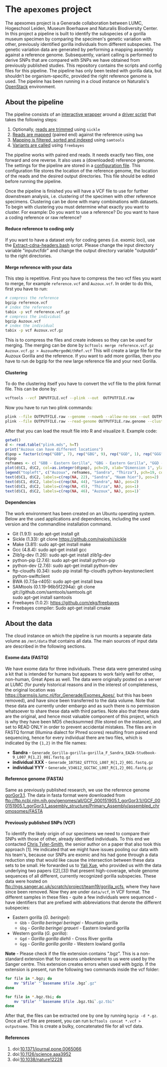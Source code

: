 # The `apexomes` project

The apexomes project is a Generade collaboration between LUMC, Hogeschool Leiden, Museum Boerhaave and Naturalis 
Biodiversity Center. In this project a pipeline is built to identify the subspecies of a gorilla museum specimen 
by comparing the specimen's genetic variation with other, previously identified gorilla individuals from different 
subspecies. The genetic variation data are generated by performing a mapping assembly against a reference genome. 
Subsequently, variant calling is performed to derive SNPs that are compared with SNPs we have obtained from 
previously published studies. This repository contains the scripts and config files for this pipeline. The pipeline 
has only been tested with gorilla data, but shouldn’t be organism-specific, provided the right reference genome is 
used. The pipeline has been running in a cloud instance on Naturalis's [OpenStack](https://stack.naturalis.nl) 
environment. 

## About the pipeline
The pipeline consists of an [interactive wrapper](script/startPipeline.sh) around a 
[driver script](script/apexomesPipeline.sh) that takes the following steps:
1. Optionally, [reads are trimmed](script/trimmer.sh) using `sickle`
2. [Reads are mapped](script/bwa.sh) (paired end) against the reference using `bwa`
3. [Mapping is filtered, sorted and indexed](script/bwa.sh) using `samtools`
4. [Variants are called](script/variantcalling.sh) using `freebayes`

The pipeline works with paired end reads. It needs exactly two files, one forward and one reverse. It also uses a 
(downloaded) reference genome. The settings for the pipeline are stored in a [configuration file](conf/config.txt). 
This configuration file stores the location of the reference genome, the location of the reads and the desired 
output directories. This file should be edited before running the pipeline.

Once the pipeline is finished you will have a VCF file to use for further downstream analysis, i.e. clustering
of the specimen with other reference specimens. Clustering can be done with many combinations with datasets. To begin 
with clustering you must determine what exactly you want to cluster. For example: Do you want to use a reference? 
Do you want to have a coding reference or raw reference? 

#### Reduce reference to coding only
If you want to have a dataset only for coding genes (i.e. exomic loci), use the 
[Extract-cdna-headers.bash](script/Extract-cdna-headers.bash) script. Please change the input directory variable 
"inputvcfdir" and change the output directory variable "outputdir" to the right directories.

#### Merge reference with your data
This step is repetitive. First you have to compress the two vcf files you want to merge, for example `reference.vcf` 
and `Auzoux.vcf`. In order to do this, first you have to run:
``` bash
# compress the reference
bgzip reference.vcf
# index the reference
tabix -p vcf reference.vcf.gz
# compress the individual
bgzip Auzoux.vcf
# index the individual
tabix -p vcf Auzoux.vcf.gz
```
This is to compress the files and create indexes so they can be used for merging. The merging can be done by
`bcftools merge reference.vcf.gz Auzoux.vcf.gz > AuzouxMergedWithRef.vcf`
This will create a large file for the Auzoux Gorilla and the reference. If you want to add more gorillas, then you have
to run de bgzip for the new large reference file and your next Gorilla.

#### Clustering
To do the clustering itself you have to convert the vcf file to the plink format file. This can be done by:
``` bash
vcftools --vcf INPUTFILE.vcf --plink --out  OUTPUTFILE.raw
```

Now you have to run two plink commands:
``` bash
plink --file OUTPUTFILE.raw --genome --noweb --allow-no-sex --out OUTPUTFILE.raw
plink --file OUTPUTFILE.raw --read-genome OUTPUTFILE.raw.genome --cluster --mds-plot 2 --noweb
```

After that you can load the result file into R and visualize it.
Example code:
``` r
getwd()
d <- read.table("plink.mds", h=T)
print("Auzoux can have different locations")
d$pop = factor(c(rep("GBB", 7), rep("GBG", 9), rep("GGD", 1), rep("GGG", 27), rep("Sandra"), "Thirza", "Auzoux"))
d$pop
refnames <- c( "GBB - Eastern Gorilla", "GBG - Eastern Gorilla", "GGD - Western Gorilla", "GGG - Western Gorilla")
plot(d$C1, d$C2, col=as.integer(d$pop), pch=19, xlab="Dimension 1", ylab="Dimension 2", main = "MDS analysis on chromosome 1 reference, Sandra, Thirza and Auzoux ")
legend("topleft", c("Auzoux", refnames, "Sandra", "Thirza"), pch=19, col=c(1,2,3,4, 5, 6, 7))
text(d$C1, d$C2, labels=c(rep(NA, 22), "Sandra", "Naam hier"), pos=2)
text(d$C1, d$C2, labels=c(rep(NA, 44), "Sandra", NA), pos=2)
text(d$C1, d$C2, labels=c(rep(NA, 45), "Thirza", NA), pos=1)
text(d$C1, d$C2, labels=c(rep(NA, 46), "Auzoux", NA), pos=1)`
```

#### Dependencies
The work environment has been created on an Ubuntu operating system. Below are the used applications and dependencies, including 
the used version and the commandline installation command. 
 - Git (1.9.1): sudo apt-get install git
 - Sickle (1.33): git clone https://github.com/najoshi/sickle
 - Make (3.81): sudo apt-get install make
 - Gcc (4.8.4): sudo apt-get install gcc
 - Zlib1g-dev (1.26): sudo apt-get install zlib1g-dev
 - python-pip (2.7.6): sudo apt-get install python-pip
 - python-dev (2.7.6): sudo apt-get install python-dev
 - ftp-cloudfs (0.34): sudo pip install ftp-cloudfs python-keystoneclient python-swiftclient 
 - BWA (0.7.5a-r405): sudo apt-get install bwa
 - SAMtools (0.1.19-96b5f2294a): git clone git://github.com/samtools/samtools.git   
    sudo apt-get install samtools
 - Freebayes (1.0.2): https://github.com/ekg/freebayes
 - Freebayes compiler: Sudo apt-get install cmake

## About the data

The cloud instance on which the pipeline is run mounts a separate data volume as `/mnt/data` that contains all data.
The main sources of input data are described in the following sections.

#### Exome data (FASTQ)

We have exome data for three individuals. These data were generated using a kit that is intended for humans but
appears to work fairly well for other, non-human, Great Apes as well. The data were originally posted on a server
at LUMC (for purely historical reasons and in the interest of completeness, the original location was
https://barmsijs.lumc.nl/for_Generade/Exomes_Apes/, but this has been removed), and have since been transferred to 
the data volume. Note that these data are currently under embargo and as such there is no permission whatsoever to 
share these data with third parties. Note also that these data are the original, and hence most valuable component 
of this project, which is why they have been MD5 checksummed (file stored on the instance), and set to READ ONLY in 
order to prevent accidental mistakes. The files are in FASTQ format (Illumina dialect for Phred scores) resulting 
from paired end sequencing, hence for every individual there are two files, which is indicated by the `{1,2}` in 
the file names:

- **Sandra** - `Generade_Gorilla-gorilla-gorilla_F_Sandra_EAZA-Studbook-9_L007_R{1,2}_001.fastq.gz`
- **individual XXX** - `Generade_107582_GTTTCG_L007_R{1,2}_001.fastq.gz`
- **individual YYY** - `Generade_V34612_GGCTAC_L007_R{1,2}_001.fastq.gz`

#### Reference genome (FASTA)

Same as previously published research, we use the reference genome [gorGor3.1](http://ensembl.org/Gorilla_gorilla/Info/Index).
The data in fasta format were downloaded from ftp://ftp.ncbi.nlm.nih.gov/genomes/all/GCF_000151905.1_gorGor3.1//GCF_000151905.1_gorGor3.1_assembly_structure/Primary_Assembly/assembled_chromosomes/FASTA

#### Previously published SNPs (VCF)

To identify the likely origin of our specimens we need to compare their SNPs with those of other, already identified
individuals. To this end we contacted [Chris Tyler-Smith](http://www.sanger.ac.uk/people/directory/tyler-smith-chris),
the senior author on a paper that also took this approach [1]. He indicated that we might have issues pooling our data
with his team's, because our SNPs are exomic and his had gone through a data reduction step that would like cause the
intersection between these data sets to be small. He forwarded us to [Yali Xue](http://www.sanger.ac.uk/people/directory/xue-yali),
who provided us with the data underlying two papers ([2],[3]) that present high-coverage, whole genome sequences of all
different, currently recognized gorilla subspecies. These data were hosted on ftp://ngs.sanger.ac.uk/scratch/project/team19/gorilla_vcfs, where they have since been removed. Now they are under
`data/vcf`, in VCF format. The different samples in these files - quite a few individuals were sequenced - have
identifiers that are prefixed with abbreviations that denote the different subspecies:

- Eastern gorilla (*G. beringei*):
  - `Gbb` - *Gorilla beringei beringei* - Mountain gorilla
  - `Gbg` - *Gorilla beringei graueri* - Eastern lowland gorilla
- Western gorilla (*G. gorilla*):
  - `Ggd` - *Gorilla gorilla diehli* - Cross River gorilla
  - `Ggg` - *Gorilla gorilla gorilla* - Western lowland gorilla

**Note** - Please check if the file extension contains ".bgz". This is a non-standard extension that for reasons unbeknownst 
to us were used by the Sanger centre. This extension creates errors when used with bgzip. If the extension is present, run the
following two commands inside the vcf folder:

```bash
for file in *.bgz; do
    mv "$file" "`basename $file .bgz`.gz"
done

for file in *.bgz.tbi; do
    mv "$file" "`basename $file .bgz.tbi`.gz.tbi"
done
```

After that, the files can be extracted one by one by running `bgzip -d *.gz`.
Once all vcf file are present, you can run `bcftools concat *.vcf > outputname`.
This is create a bulky, concatenated file for all vcf data.

#### References
1. doi:[10.1371/journal.pone.0065066](http://dx.doi.org/10.1371/journal.pone.0065066)
2. doi:[10.1126/science.aaa3952](http://dx.doi.org/10.1126/science.aaa3952)
3. doi:[10.1038/nature12228](http://dx.doi.org/10.1038/nature12228)
